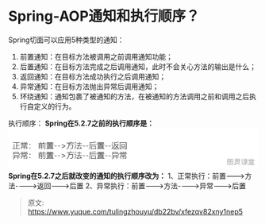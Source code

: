 # Spring-AOP通知和执行顺序？

Spring切面可以应用5种类型的通知：

1. 前置通知：在目标方法被调用之前调用通知功能；
2. 后置通知：在目标方法完成之后调用通知，此时不会关心方法的输出是什么；
3. 返回通知：在目标方法成功执行之后调用通知；
4. 异常通知：在目标方法抛出异常后调用通知；
5. 环绕通知：通知包裹了被通知的方法，在被通知的方法调用之前和调用之后执行自定义的行为。

执行顺序：
**Spring在5.2.7之前的执行顺序是：**
![image.png](./img/sZF54XM7SHqvaVD4/1693988036899-65592d6e-c91e-413b-bc15-aa2d6b0d6983-193167.png)
**Spring在5.2.7之后就改变的通知的执行顺序改为：**
1、正常执行：前置--->方法---->返回--->后置
2、异常执行：前置--->方法---->异常--->后置




> 原文: <https://www.yuque.com/tulingzhouyu/db22bv/xfezqv82xny1nep5>